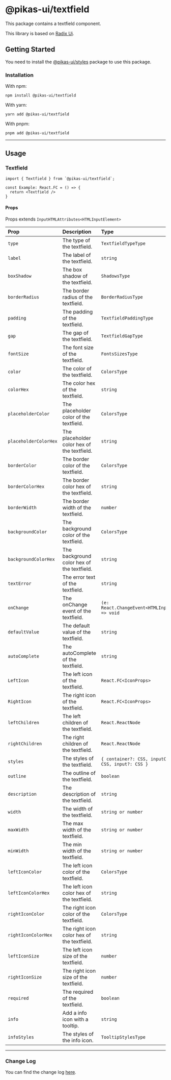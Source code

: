 # @pikas-ui/textfield

This package contains a textfield component.

This library is based on [Radix Ui](https://www.radix-ui.com/).

## Getting Started

You need to install the [@pikas-ui/styles](../styles/README.md) package to use this package.

### Installation

With npm:

```
npm install @pikas-ui/textfield
```

With yarn:

```
yarn add @pikas-ui/textfield
```

With pnpm:

```
pnpm add @pikas-ui/textfield
```

---

## Usage

### Textfield
```tsx
import { Textfield } from `@pikas-ui/textfield`;

const Example: React.FC = () => {
  return <Textfield />
}
```

#### Props
Props extends `InputHTMLAttributes<HTMLInputElement>`

| Prop                  | Description                                 | Type                                                     | Default             |
| :-------------------- | :------------------------------------------ | :------------------------------------------------------- | :------------------ |
| `type`                | The type of the textfield.                  | `TextfieldTypeType`                                      | `"text"`            |
| `label`               | The label of the textfield.                 | `string`                                                 | -                   |
| `boxShadow`           | The box shadow of the textfield.            | `ShadowsType`                                            | `"DIMINUTION_1"`    |
| `borderRadius`        | The border radius of the textfield.         | `BorderRadiusType`                                       | `"md"`              |
| `padding`             | The padding of the textfield.               | `TextfieldPaddingType`                                   | `"md"`              |
| `gap`                 | The gap of the textfield.                   | `TextfieldGapType`                                       | -                   |
| `fontSize`            | The font size of the textfield.             | `FontsSizesType`                                         | `"EM-MEDIUM"`       |
| `color`               | The color of the textfield.                 | `ColorsType`                                             | -                   |
| `colorHex`            | The color hex of the textfield.             | `string`                                                 | -                   |
| `placeholderColor`    | The placeholder color of the textfield.     | `ColorsType`                                             | -                   |
| `placeholderColorHex` | The placeholder color hex of the textfield. | `string`                                                 | -                   |
| `borderColor`         | The border color of the textfield.          | `ColorsType`                                             | `"TRANSPARENT"`     |
| `borderColorHex`      | The border color hex of the textfield.      | `string`                                                 | -                   |
| `borderWidth`         | The border width of the textfield.          | `number`                                                 | `0`                 |
| `backgroundColor`     | The background color of the textfield.      | `ColorsType`                                             | `"GRAY_LIGHTEST_1"` |
| `backgroundColorHex`  | The background color hex of the textfield.  | `string`                                                 | -                   |
| `textError`           | The error text of the textfield.            | `string`                                                 | -                   |
| `onChange`            | The onChange event of the textfield.        | `(e: React.ChangeEvent<HTMLInputElement>) => void`       | -                   |
| `defaultValue`        | The default value of the textfield.         | `string`                                                 | -                   |
| `autoComplete`        | The autoComplete of the textfield.          | `string`                                                 | -                   |
| `LeftIcon`            | The left icon of the textfield.             | `React.FC<IconProps>`                                    | -                   |
| `RightIcon`           | The right icon of the textfield.            | `React.FC<IconProps>`                                    | -                   |
| `leftChildren`        | The left children of the textfield.         | `React.ReactNode`                                        | -                   |
| `rightChildren`       | The right children of the textfield.        | `React.ReactNode`                                        | -                   |
| `styles`              | The styles of the textfield.                | `{ container?: CSS, inputContainer?: CSS, input?: CSS }` | -                   |
| `outline`             | The outline of the textfield.               | `boolean`                                                | `true`              |
| `description`         | The description of the textfield.           | `string`                                                 | -                   |
| `width`               | The width of the textfield.                 | `string or number`                                       | `"100%"`            |
| `maxWidth`            | The max width of the textfield.             | `string or number`                                       | `"100%"`            |
| `minWidth`            | The min width of the textfield.             | `string or number`                                       | -                   |
| `leftIconColor`       | The left icon color of the textfield.       | `ColorsType`                                             | -                   |
| `leftIconColorHex`    | The left icon color hex of the textfield.   | `string`                                                 | -                   |
| `rightIconColor`      | The right icon color of the textfield.      | `ColorsType`                                             | -                   |
| `rightIconColorHex`   | The right icon color hex of the textfield.  | `string`                                                 | -                   |
| `leftIconSize`        | The left icon size of the textfield.        | `number`                                                 | -                   |
| `rightIconSize`       | The right icon size of the textfield.       | `number`                                                 | -                   |
| `required`            | The required of the textfield.              | `boolean`                                                | `false`             |
| `info`                | Add a info icon with a tooltip.             | `string`                                                 | -                   |
| `infoStyles `         | The styles of the info icon.                | `TooltipStylesType`                                      | -                   |

---

### Change Log
You can find the change log [here](CHANGELOG.md).